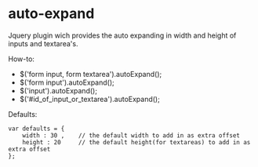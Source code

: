 auto-expand
===========

Jquery plugin wich provides the auto expanding in width and height of inputs and textarea's.

How-to:

* $('form input, form textarea').autoExpand();
* $('form input').autoExpand();
* $('input').autoExpand();
* $('#id_of_input_or_textarea').autoExpand();

Defaults:

	var defaults = {
		width : 30 , 	// the default width to add in as extra offset
		height : 20		// the default height(for textareas) to add in as extra offset
	};